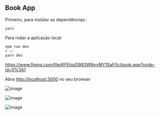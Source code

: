 ## Book App

Primeiro, para instalar as dependências::

```bash
yarn
```


Para rodar a aplicação local:

```bash
npm run dev
# or
yarn dev
```

https://www.figma.com/file/KFElqzD983WNyvMY1SaF0c/book-app?node-id=0%3A1

Abra [http://localhost:3000](http://localhost:3000) no seu browser

![image](https://user-images.githubusercontent.com/3511851/127691817-855e110f-a8cb-46e1-a93d-cd0424130985.png)

![image](https://user-images.githubusercontent.com/3511851/127692367-7520e59e-da4f-45a3-9d02-b9b7d986a0f3.png)

![image](https://user-images.githubusercontent.com/3511851/127692079-84694fcc-9c61-42d3-ab2e-b74e55d5f8f7.png)
